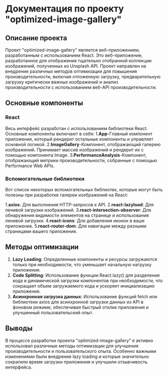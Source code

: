 # Документация по проекту "optimized-image-gallery"
## Описание проекта
Проект "optimized-image-gallery" является веб-приложением, разработанным с использованием React. Это веб-приложение, разработанное для отображения тщательно отобранной коллекции изображений, полученных из Unsplash API. Проект направлен на внедрение различных методов оптимизации для повышения производительности, включая отложенную загрузку, предварительную загрузку критически важных изображений и анализ производительности с использованием веб-API производительности.

## Основные компоненты

### React
Весь интерфейс разработан с использованием библиотеки React. Основные компоненты включают в себя:
1.**App**-Главный компонент приложения, который рендерит остальные компоненты и управляет основной логикой.
2.**ImageGallery**-Компонент, отображающий галерею изображений. Принимает массив изображений и рендерит их с помощью компонента Image.
3.**PerformanceAnalysis**-Компонент, отображающий метрики производительности, собранные с помощью Performance Web APIs.

### Вспомогательные библиотеки

Вот список некоторых вспомогательных библиотек, которые могут быть полезны при разработке галереи изображений на React:

1.**axios**: Для выполнения HTTP-запросов к API.
2.**react-lazyload**: Для ленивой загрузки изображений.
3.**react-intersection-observer**: Для обнаружения видимости элементов на странице и использования ленивой загрузки.
4.**react-icons**: Для добавления иконок в ваше приложение.
5.**react-router-dom**: Для навигации между разными страницами вашего приложения.

## Методы оптимизации

1. **Lazy Loading**: Определенные компоненты и ресурсы загружаются только при необходимости, что уменьшает начальную нагрузку приложения.
2. **Code Splitting**: Использование функции React.lazy() для разделения кода и динамической загрузки компонентов при необходимости, что сокращает объем загружаемого кода и ускоряет инициализацию приложения.
3. **Асинхронная загрузка данных**: Использование функций fetch или библиотеки axios для асинхронной загрузки данных из API в фоновом режиме, обеспечивая быстрый отклик приложения и улучшенный пользовательский опыт.

## Выводы

В процессе разработки проекта "optimized-image-gallery" я активно использовал различные методы оптимизации для улучшения производительности и пользовательского опыта. Особенно важными изменениями были внедрение lazy loading и  которые значительно сократили время загрузки приложения и улучшили отзывчивость интерфейса.
